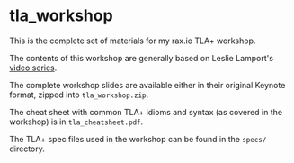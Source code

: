 # tla_workshop

This is the complete set of materials for my rax.io TLA+ workshop.

The contents of this workshop are generally based on Leslie Lamport's [video series](http://lamport.azurewebsites.net/video/videos.html). 

The complete workshop slides are available either in their original Keynote format, zipped into `tla_workshop.zip`.

The cheat sheet with common TLA+ idioms and syntax (as covered in the workshop) is in `tla_cheatsheet.pdf`.

The TLA+ spec files used in the workshop can be found in the `specs/` directory.
